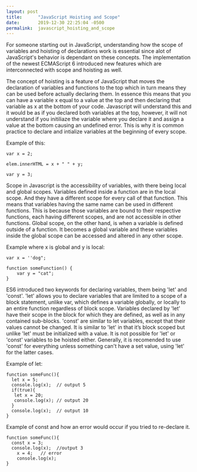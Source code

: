 ```yaml
---
layout: post
title:      "JavaScript Hoisting and Scope"
date:       2019-12-30 22:25:04 -0500
permalink:  javascript_hoisting_and_scope
---
```



For someone starting out in JavaScript, understanding how the scope of variables and hoisting of declarations work is essential since alot of JavaScript's behavior is dependant on these concepts. The implementation of the newest ECMAScript 6 introduced new features which are interconnected with scope and hoisting as well. 

The concept of hoisting is a feature of JavaScript that moves the declaration of variables and functions to the top which in turn means they can be used before actually declaring them. In essence this means that you can have a variable x equal to a value at the top and then declaring that variable as x at the bottom of your code. Javascript will understand this and it would be as if you declared both variables at the top, however, it will not understand if you initiliaze the variable where you declare it and assign a value at the bottom causing an undefined error. This is why it is common practice to declare and intialize variables at the beginning of every scope.

Example of this:

```
var x = 2;  

elem.innerHTML = x + " " + y; 

var y = 3;
```

Scope in Javascript is the accessibility of variables, with there being local and global scopes. Variables defined inside a function are in the local scope. And they have a different scope for every call of that function. This means that variables having the same name can be used in different functions. This is because those variables are bound to their respective functions, each having different scopes, and are not accessible in other functions. Global scope, on the other hand, is when a variable is defined outside of a function. It becomes a global variable and these variables inside the global scope can be accessed and altered in any other scope. 

Example where x is global and y is local:

```
var x = ''dog";

function someFunction() {
    var y = "cat";
}

```

ES6 introduced two keywords for declaring variables, them being 'let' and 'const'. 'let' allows you to declare variables that are limited to a scope of a block statement, unlike var, which defines a variable globally, or locally to an entire function regardless of block scope. Variables declared by 'let' have their scope in the block for which they are defined, as well as in any contained sub-blocks. 'const' are similar to let variables, except that their values cannot be changed. It is similar to 'let' in that it’s block scoped but unlike 'let' must be initialized with a value. It is not possible for 'let' or 'const' variables to be hoisted either. Generally, it is recomended to use 'const' for everything unless something can't have a set value, using 'let' for the latter cases. 

Example of let:

```
function someFunc(){
  let x = 5;
  console.log(x);  // output 5
  if(true){
   let x = 20;
   console.log(x); // output 20
  }
  console.log(x);  // output 10
}
```

Example of const and how an error would occur if you tried to re-declare it.

```
function someFunc(){
  const x = 3;
  console.log(x);  //output 3 
	x = 4;   // error
	console.log(x); 
}
```




